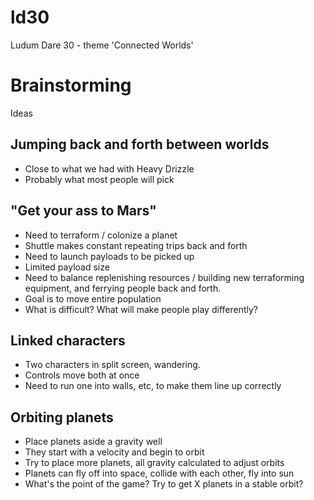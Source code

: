 ld30
====

Ludum Dare 30 - theme 'Connected Worlds'

# Brainstorming
Ideas

## Jumping back and forth between worlds
 
  * Close to what we had with Heavy Drizzle
  * Probably what most people will pick
 
## "Get your ass to Mars"
 
  * Need to terraform / colonize a planet
  * Shuttle makes constant repeating trips back and forth
  * Need to launch payloads to be picked up
  * Limited payload size
  * Need to balance replenishing resources / building new terraforming equipment, and ferrying people back and forth.
  * Goal is to move entire population
  * What is difficult?  What will make people play differently?
   
## Linked characters

  * Two characters in split screen, wandering.
  * Controls move both at once
  * Need to run one into walls, etc, to make them line up correctly
  
## Orbiting planets

  * Place planets aside a gravity well
  * They start with a velocity and begin to orbit
  * Try to place more planets, all gravity calculated to adjust orbits
  * Planets can fly off into space, collide with each other, fly into sun
  * What's the point of the game?  Try to get X planets in a stable orbit?